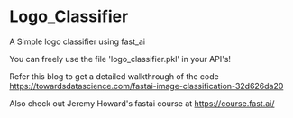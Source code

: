 # Logo_Classifier

A Simple logo classifier using fast_ai

You can freely use the file 'logo_classifier.pkl' in your API's! 

Refer this blog to get a detailed walkthrough of the code https://towardsdatascience.com/fastai-image-classification-32d626da20

Also check out Jeremy Howard's fastai course at https://course.fast.ai/
